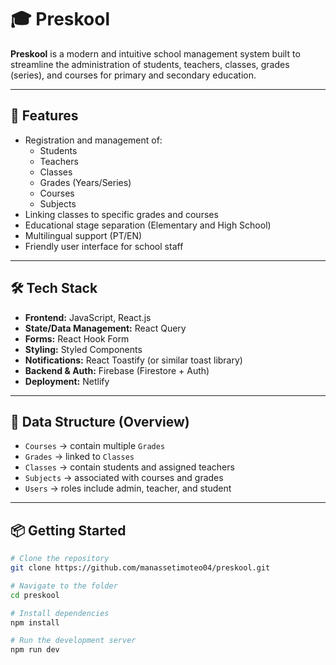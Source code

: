 # 🎓 Preskool

**Preskool** is a modern and intuitive school management system built to streamline the administration of students, teachers, classes, grades (series), and courses for primary and secondary education.

---

## 🚀 Features

- Registration and management of:
  - Students
  - Teachers
  - Classes
  - Grades (Years/Series)
  - Courses
  - Subjects
- Linking classes to specific grades and courses
- Educational stage separation (Elementary and High School)
- Multilingual support (PT/EN)
- Friendly user interface for school staff

---

## 🛠️ Tech Stack

- **Frontend:** JavaScript, React.js
- **State/Data Management:** React Query
- **Forms:** React Hook Form
- **Styling:** Styled Components
- **Notifications:** React Toastify (or similar toast library)
- **Backend & Auth:** Firebase (Firestore + Auth)
- **Deployment:** Netlify

---

## 📁 Data Structure (Overview)

- `Courses` → contain multiple `Grades`
- `Grades` → linked to `Classes`
- `Classes` → contain students and assigned teachers
- `Subjects` → associated with courses and grades
- `Users` → roles include admin, teacher, and student

---

## 📦 Getting Started

```bash
# Clone the repository
git clone https://github.com/manassetimoteo04/preskool.git

# Navigate to the folder
cd preskool

# Install dependencies
npm install

# Run the development server
npm run dev
```
